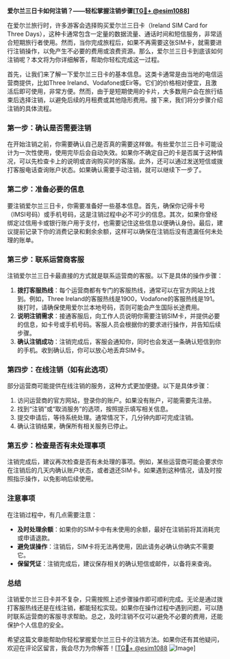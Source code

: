 **爱尔兰三日卡如何注销？——轻松掌握注销步骤[[TG💪+ @esim1088](https://t.me/s/esim1088)]**

在爱尔兰旅行时，许多游客会选择购买爱尔兰三日卡（Ireland SIM Card for Three Days），这种卡通常包含一定量的数据流量、通话时间和短信服务，非常适合短期旅行者使用。然而，当你完成旅程后，如果不再需要这张SIM卡，就需要进行注销操作，以免产生不必要的费用或浪费资源。那么，爱尔兰三日卡到底该如何注销呢？本文将为你详细解答，帮助你轻松完成这一过程。

首先，让我们来了解一下爱尔兰三日卡的基本信息。这类卡通常是由当地的电信运营商提供，比如Three Ireland、Vodafone或Eir等。它们的价格相对便宜，且激活后即可使用，非常方便。然而，由于是短期使用的卡片，大多数用户会在旅行结束后选择注销，以避免后续的月租费或其他隐形费用。接下来，我们将分步骤介绍注销的具体流程。

### **第一步：确认是否需要注销**
在开始注销之前，你需要确认自己是否真的需要这样做。有些爱尔兰三日卡可能设计为一次性使用，使用完毕后会自动失效。如果你不确定自己的卡是否属于这种情况，可以先检查卡上的说明或咨询购买时的客服。此外，还可以通过发送短信或拨打客服电话查询账户状态。如果确认需要手动注销，就可以继续下一步了。

### **第二步：准备必要的信息**
要注销爱尔兰三日卡，你需要准备好一些基本信息。首先，确保你记得卡号（IMSI号码）或手机号码，这是注销过程中必不可少的信息。其次，如果你曾经绑定过信用卡或银行账户用于支付，也需要记住这些信息以便确认身份。最后，建议提前记录下你的消费记录和剩余余额，这样可以确保在注销后没有遗漏任何未处理的账单。

### **第三步：联系运营商客服**
注销爱尔兰三日卡最直接的方式就是联系运营商的客服。以下是具体的操作步骤：
1. **拨打客服热线**：每个运营商都有专门的客服热线，通常可以在官方网站上找到。例如，Three Ireland的客服热线是1900，Vodafone的客服热线是191。拨打时，请确保使用爱尔兰本地号码，否则可能会产生国际长途费用。
2. **说明注销需求**：接通客服后，向工作人员说明你需要注销SIM卡，并提供必要的信息，如卡号或手机号码。客服人员会根据你的要求进行操作，并告知后续步骤。
3. **确认注销成功**：注销完成后，客服会通知你，同时也会发送一条确认短信到你的手机。收到确认后，你可以放心地丢弃SIM卡。

### **第四步：在线注销（如有此选项）**
部分运营商可能提供在线注销的服务，这种方式更加便捷。以下是具体步骤：
1. 访问运营商的官方网站，登录你的账户。如果没有账户，可能需要先注册。
2. 找到“注销”或“取消服务”的选项，按照提示填写相关信息。
3. 提交申请后，等待系统处理。通常情况下，几分钟内即可完成注销。
4. 确认注销结果，确保所有相关服务已停止。

### **第五步：检查是否有未处理事项**
注销完成后，建议再次检查是否有未处理的事项。例如，某些运营商可能会要求你在注销后的几天内确认账户状态，或者退还SIM卡。如果遇到这种情况，请及时按照指示操作，以免影响后续使用。

### **注意事项**
在注销过程中，有几点需要注意：
- **及时处理余额**：如果你的SIM卡中有未使用的余额，最好在注销前将其消耗完或申请退款。
- **避免误操作**：注销后，SIM卡将无法再使用，因此请务必确认你确实不需要它。
- **保留凭证**：注销完成后，建议保存相关的确认短信或邮件，以备将来查询。

### **总结**
注销爱尔兰三日卡并不复杂，只需按照上述步骤操作即可顺利完成。无论是通过拨打客服热线还是在线注销，都能轻松实现。如果你在操作过程中遇到问题，可以随时联系运营商的客服寻求帮助。总之，及时注销不仅可以避免不必要的费用，还能保护个人信息的安全。

希望这篇文章能帮助你轻松掌握爱尔兰三日卡的注销方法。如果你还有其他疑问，欢迎在评论区留言，我会尽力为你解答！[[TG💪+ @esim1088](https://t.me/s/esim1088) ![Image](https://i.postimg.cc/4NQfJmqS/Snipaste-2025-05-13-00-14-12.png)]